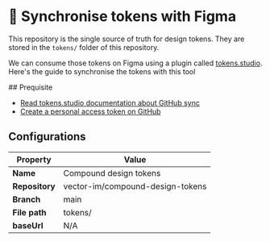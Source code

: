 # 🔄 Synchronise tokens with Figma

This repository is the single source of truth for design tokens. They are stored in the `tokens/` folder of this repository.

We can consume those tokens on Figma using a plugin called [tokens.studio](https://tokens.studio). Here's the guide to synchronise the tokens with this tool

## Prequisite

- [Read tokens.studio documentation about GitHub sync](https://docs.tokens.studio/sync/github)
- [Create a personal access token on GitHub](https://docs.github.com/en/authentication/keeping-your-account-and-data-secure/creating-a-personal-access-token)

## Configurations

| Property       | Value                            |
| -------------- | -------------------------------- |
| **Name**       | Compound design tokens           |
| **Repository** | vector-im/compound-design-tokens |
| **Branch**     | main                             |
| **File path**  | tokens/                          |
| **baseUrl**    | N/A                              |
